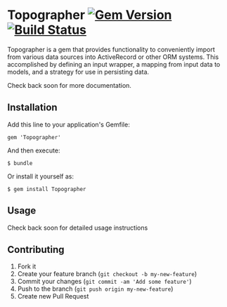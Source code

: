 # Topographer [![Gem Version](https://badge.fury.io/rb/topographer.png)](http://badge.fury.io/rb/topographer) [![Build Status](https://travis-ci.org/SciMed/topographer.png?branch=master)](https://travis-ci.org/SciMed/topographer)

Topographer is a gem that provides functionality to conveniently import from various data sources into
ActiveRecord or other ORM systems.  This accomplished by defining an input wrapper, a mapping from input data to
 models, and a strategy for use in persisting data.

 Check back soon for more documentation.


## Installation

Add this line to your application's Gemfile:

    gem 'Topographer'

And then execute:

    $ bundle

Or install it yourself as:

    $ gem install Topographer

## Usage

Check back soon for detailed usage instructions

## Contributing

1. Fork it
2. Create your feature branch (`git checkout -b my-new-feature`)
3. Commit your changes (`git commit -am 'Add some feature'`)
4. Push to the branch (`git push origin my-new-feature`)
5. Create new Pull Request

